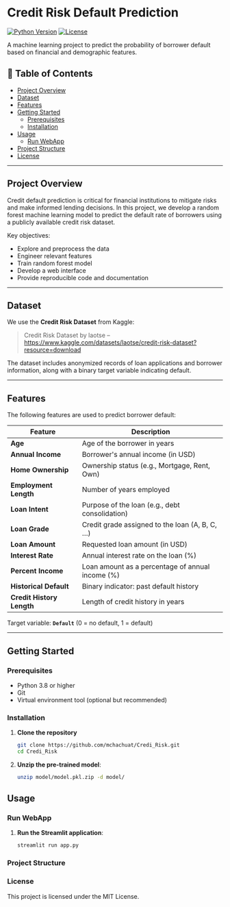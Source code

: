 # Credit Risk Default Prediction

[![Python Version](https://img.shields.io/badge/python-3.8%2B-blue.svg)](https://www.python.org/) [![License](https://img.shields.io/badge/license-MIT-green.svg)](./LICENSE)

A machine learning project to predict the probability of borrower default based on financial and demographic features.

## 🚀 Table of Contents

- [Project Overview](#project-overview)
- [Dataset](#dataset)
- [Features](#features)
- [Getting Started](#getting-started)
  - [Prerequisites](#prerequisites)
  - [Installation](#installation)
- [Usage](#usage)
  - [Run WebApp](#run-webapp)
- [Project Structure](#project-structure)
- [License](#license)

---

## Project Overview

Credit default prediction is critical for financial institutions to mitigate risks and make informed lending decisions. In this project, we develop a random forest machine learning model to predict the default rate of borrowers using a publicly available credit risk dataset.

Key objectives:

- Explore and preprocess the data
- Engineer relevant features
- Train random forest model
- Develop a web interface
- Provide reproducible code and documentation

---

## Dataset

We use the **Credit Risk Dataset** from Kaggle:

> Credit Risk Dataset by laotse – https://www.kaggle.com/datasets/laotse/credit-risk-dataset?resource=download

The dataset includes anonymized records of loan applications and borrower information, along with a binary target variable indicating default.

---

## Features

The following features are used to predict borrower default:

| Feature                     | Description                                          |
|-----------------------------|------------------------------------------------------|
| **Age**                     | Age of the borrower in years                         |
| **Annual Income**           | Borrower's annual income (in USD)                    |
| **Home Ownership**          | Ownership status (e.g., Mortgage, Rent, Own)         |
| **Employment Length**       | Number of years employed                             |
| **Loan Intent**             | Purpose of the loan (e.g., debt consolidation)       |
| **Loan Grade**              | Credit grade assigned to the loan (A, B, C, …)       |
| **Loan Amount**             | Requested loan amount (in USD)                       |
| **Interest Rate**           | Annual interest rate on the loan (%)                 |
| **Percent Income**          | Loan amount as a percentage of annual income (%)     |
| **Historical Default**      | Binary indicator: past default history               |
| **Credit History Length**   | Length of credit history in years                    |

Target variable: **`Default`** (0 = no default, 1 = default)

---

## Getting Started

### Prerequisites

- Python 3.8 or higher
- Git
- Virtual environment tool (optional but recommended)

### Installation

1. **Clone the repository**
   ```bash
   git clone https://github.com/mchachuat/Credi_Risk.git
   cd Credi_Risk

2. **Unzip the pre-trained model**:
   ```bash
   unzip model/model.pkl.zip -d model/

## Usage

### Run WebApp

1. **Run the Streamlit application**:
   ```bash
   streamlit run app.py

### Project Structure



### License

This project is licensed under the MIT License.


